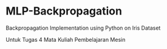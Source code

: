 # MLP-Backpropagation
Backpropagation Implementation using Python on Iris Dataset

Untuk Tugas 4 Mata Kuliah Pembelajaran Mesin
